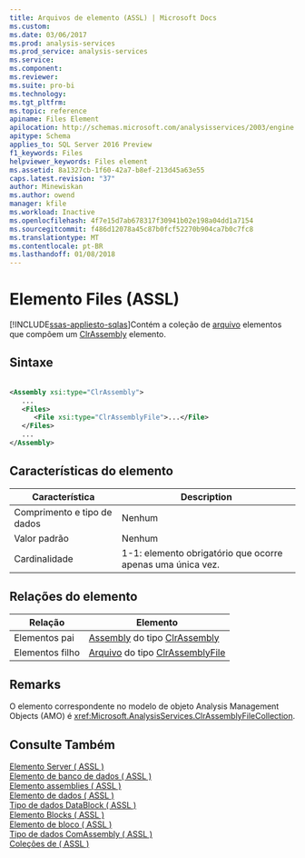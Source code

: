 ```yaml
---
title: Arquivos de elemento (ASSL) | Microsoft Docs
ms.custom: 
ms.date: 03/06/2017
ms.prod: analysis-services
ms.prod_service: analysis-services
ms.service: 
ms.component: 
ms.reviewer: 
ms.suite: pro-bi
ms.technology: 
ms.tgt_pltfrm: 
ms.topic: reference
apiname: Files Element
apilocation: http://schemas.microsoft.com/analysisservices/2003/engine
apitype: Schema
applies_to: SQL Server 2016 Preview
f1_keywords: Files
helpviewer_keywords: Files element
ms.assetid: 8a1327cb-1f60-42a7-b8ef-213d45a63e55
caps.latest.revision: "37"
author: Minewiskan
ms.author: owend
manager: kfile
ms.workload: Inactive
ms.openlocfilehash: 4f7e15d7ab678317f30941b02e198a04dd1a7154
ms.sourcegitcommit: f486d12078a45c87b0fcf52270b904ca7b0c7fc8
ms.translationtype: MT
ms.contentlocale: pt-BR
ms.lasthandoff: 01/08/2018
---
```

# <a name="files-element-assl"></a>Elemento Files (ASSL)
[!INCLUDE[ssas-appliesto-sqlas](../../../includes/ssas-appliesto-sqlas.md)]Contém a coleção de [arquivo](../../../analysis-services/scripting/objects/file-element-assl.md) elementos que compõem um [ClrAssembly](../../../analysis-services/scripting/data-type/clrassembly-data-type-assl.md) elemento.  
  
## <a name="syntax"></a>Sintaxe  
  
```xml  
  
<Assembly xsi:type="ClrAssembly">  
   ...  
   <Files>  
      <File xsi:type="ClrAssemblyFile">...</File>  
   </Files>  
   ...  
</Assembly>  
```  
  
## <a name="element-characteristics"></a>Características do elemento  
  
|Característica|Description|  
|--------------------|-----------------|  
|Comprimento e tipo de dados|Nenhum|  
|Valor padrão|Nenhum|  
|Cardinalidade|1-1: elemento obrigatório que ocorre apenas uma única vez.|  
  
## <a name="element-relationships"></a>Relações do elemento  
  
|Relação|Elemento|  
|------------------|-------------|  
|Elementos pai|[Assembly](../../../analysis-services/scripting/objects/assembly-element-assl.md) do tipo [ClrAssembly](../../../analysis-services/scripting/data-type/clrassembly-data-type-assl.md)|  
|Elementos filho|[Arquivo](../../../analysis-services/scripting/objects/file-element-assl.md) do tipo [ClrAssemblyFile](../../../analysis-services/scripting/data-type/clrassemblyfile-data-type-assl.md)|  
  
## <a name="remarks"></a>Remarks  
 O elemento correspondente no modelo de objeto Analysis Management Objects (AMO) é <xref:Microsoft.AnalysisServices.ClrAssemblyFileCollection>.  
  
## <a name="see-also"></a>Consulte Também  
 [Elemento Server &#40; ASSL &#41;](../../../analysis-services/scripting/objects/server-element-assl.md)   
 [Elemento de banco de dados &#40; ASSL &#41;](../../../analysis-services/scripting/objects/database-element-assl.md)   
 [Elemento assemblies &#40; ASSL &#41;](../../../analysis-services/scripting/collections/assemblies-element-assl.md)   
 [Elemento de dados &#40; ASSL &#41;](../../../analysis-services/scripting/objects/data-element-assl.md)   
 [Tipo de dados DataBlock &#40; ASSL &#41;](../../../analysis-services/scripting/data-type/datablock-data-type-assl.md)   
 [Elemento Blocks &#40; ASSL &#41;](../../../analysis-services/scripting/collections/blocks-element-assl.md)   
 [Elemento de bloco &#40; ASSL &#41;](../../../analysis-services/scripting/objects/block-element-assl.md)   
 [Tipo de dados ComAssembly &#40; ASSL &#41;](../../../analysis-services/scripting/data-type/comassembly-data-type-assl.md)   
 [Coleções de &#40; ASSL &#41;](../../../analysis-services/scripting/collections/collections-assl.md)  
  
  
